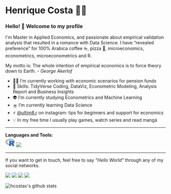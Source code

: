# Henrique Costa :man_technologist:

### Hello! 👋 Welcome to my profile

I'm Master in Applied Economics, and passionate about empirical validation analysis that resulted in a romance with Data Science. I have “revealed preference” for 100% Arabica coffee  :coffee:, pizza 🍕, microeconomics, econometrics, microeconometrics and R.

My motto is: The whole intention of empirical economics is to force theory down to Earth. - *George Akerlof*

 - :man_office_worker: I’m currently working with economic scenarios for pension funds
 - :scroll: Skills: TidyVerse Coding, DataViz, Econometric Modeling, Analysis Report and Business Insights
 - :alien: I’m currently studying Econometrics and Machine Learning
 - :flying_saucer: I’m currently learning Data Science 
 - :zap: [@ultim8.r](www.instagram.com/hcostax/) on instagram: tips for beginners and support for economics
 - :bulb:	In my free time I usually play games, watch series and read mangá
 
 ----
 
 **Languages and Tools:**  
 <code><img height="30" src="https://raw.githubusercontent.com/github/explore/80688e429a7d4ef2fca1e82350fe8e3517d3494d/topics/r/r.png"></code>
 <code><img height="30" src="https://img.shields.io/badge/rstudio-%2375AADB.svg?&style=for-the-badge&logo=rstudio&logoColor=white"></code>

 
 ----

If you want to get in touch, feel free to say *"Hello World"* through any of my social networks.

<p> <a href="https://keybase.io/hcostax"><img src="https://img.shields.io/badge/keybase-%2333A0FF.svg?&style=for-the-badge&logo=keybase&logoColor=white" height=25></a>  <a href="https://www.twitter.com/hcostax"><img src="https://img.shields.io/badge/twitter-%231DA1F2.svg?&style=for-the-badge&logo=twitter&logoColor=white" height=25></a> <a href="https://www.instagram.com/hcostax/"><img src="https://img.shields.io/badge/instagram-%23E4405F.svg?&style=for-the-badge&logo=instagram&logoColor=white" height=25></a> <a href="https://www.linkedin.com/in/hcostax"><img src="https://img.shields.io/badge/linkedin-%230077B5.svg?&style=for-the-badge&logo=linkedin&logoColor=white" height=25></a> </p>




![hcostax's github stats](https://github-readme-stats.vercel.app/api?username=hcostax&show_icons=true&hide_border=true)

